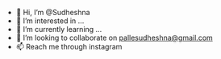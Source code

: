 - 👋 Hi, I’m @Sudheshna
- 👀 I’m interested in ...
- 🌱 I’m currently learning ...
- 💞️ I’m looking to collaborate on pallesudheshna@gmail.com
- 📫 Reach me through instagram

<!---
Sudheshna4444/Sudheshna4444 is a ✨ special ✨ repository because its `README.md` (this file) appears on your GitHub profile.
You can click the Preview link to take a look at your changes.
--->
